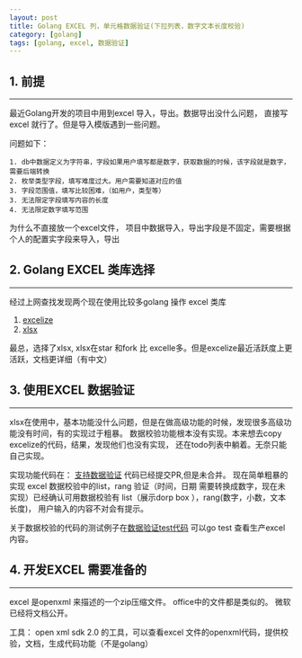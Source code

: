 ```yaml
---
layout: post
title: Golang EXCEL 列，单元格数据验证(下拉列表，数字文本长度校验)
category: [golang]
tags: [golang, excel, 数据验证]
---
```







## 1. 前提
---

最近Golang开发的项目中用到excel 导入，导出。数据导出没什么问题， 直接写excel 就行了。但是导入模版遇到一些问题。

问题如下：
   
    1. db中数据定义为字符串，字段如果用户填写都是数字，获取数据的时候，该字段就是数字，需要后端转换
	2. 枚举类型字段，填写难度过大。用户需要知道对应的值
	3. 字段范围值，填写比较困难，（如用户，类型等）
	3. 无法限定字段填写内容的长度
	4. 无法限定数字填写范围

为什么不直接放一个excel文件， 项目中数据导入，导出字段是不固定，需要根据个人的配置实字段来导入，导出

## 2. Golang EXCEL 类库选择
---

经过上网查找发现两个现在使用比较多golang 操作 excel 类库
1. [excelize](https://github.com/360EntSecGroup-Skylar/excelize)
2. [xlsx](https://github.com/tealeg/xlsx)

最总，选择了xlsx, xlsx在star 和fork 比 excelle多。但是excelize最近活跃度上更活跃，文档更详细（有中文）


## 3. 使用EXCEL 数据验证
---
xlsx在使用中，基本功能没什么问题，但是在做高级功能的时候，发现很多高级功能没有时间，有的实现过于粗暴。 数据校验功能根本没有实现。本来想去copy excelize的代码，结果，发现他们也没有实现， 还在todo列表中躺着。无奈只能自己实现。

实现功能代码在：
[支持数据验证](https://github.com/rentiansheng/xlsx) 代码已经提交PR,但是未合并。
现在简单粗暴的实现 excel 数据校验中的list，rang 验证（时间，日期 需要转换成数字，现在未实现）已经确认可用数据校验有 list（展示dorp box ），rang(数字，小数，文本长度)， 用户输入的内容不对会有提示。 

关于数据校验的代码的测试例子在[数据验证test代码](https://github.com/rentiansheng/xlsx/blob/dev_master/datavalidation_test.go)
可以go test 查看生产excel内容。 

## 4. 开发EXCEL 需要准备的
---

excel 是openxml 来描述的一个zip压缩文件。
office中的文件都是类似的。 微软已经将文档公开。

工具：
open xml sdk 2.0 的工具，可以查看excel 文件的openxml代码，提供校验，文档，生成代码功能（不是golang）




